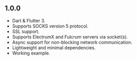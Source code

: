 ## 1.0.0

- Dart & Flutter 3.
- Supports SOCKS version 5 protocol.
- SSL support.
- Supports ElectrumX and Fulcrum servers via socket(s).
- Async support for non-blocking network communication.
- Lightweight and minimal dependencies.
- Working example.
